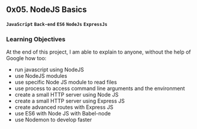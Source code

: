 ## **0x05. NodeJS Basics**

**`JavaScript`** **`Back-end`** **`ES6`** **`NodeJs`** **`ExpressJs`**

### Learning Objectives
At the end of this project, I am able to explain to anyone, without the help of Google how too:

* run javascript using NodeJS
* use NodeJS modules
* use specific Node JS module to read files
* use process to access command line arguments and the environment
* create a small HTTP server using Node JS
* create a small HTTP server using Express JS
* create advanced routes with Express JS
* use ES6 with Node JS with Babel-node
* use Nodemon to develop faster
